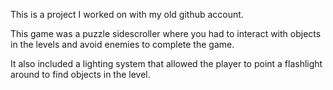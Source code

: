 This is a project I worked on with my old github account.

This game was a puzzle sidescroller where you had to interact with 
objects in the levels and avoid enemies to complete the game.

It also included a lighting system that allowed the player to point a flashlight 
around to find objects in the level.
